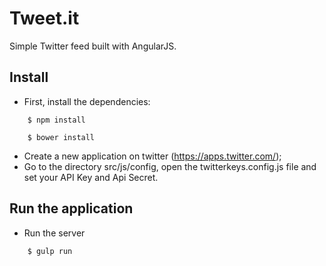 Tweet.it
================================
Simple Twitter feed built with AngularJS.

Install
------------
 - First, install the dependencies:
```
	$ npm install
```
```
	$ bower install
``` 
 - Create a new application on twitter (https://apps.twitter.com/);
 - Go to the directory src/js/config, open the twitterkeys.config.js file and set your API Key and Api Secret.

 Run the application
------------
 - Run the server
```
	$ gulp run
```

